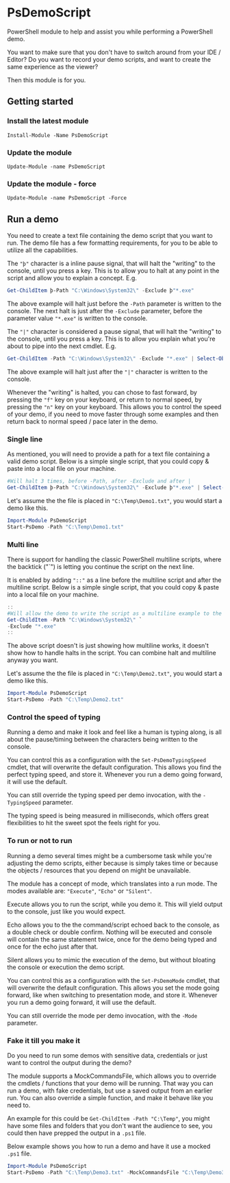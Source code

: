 ﻿# PsDemoScript

PowerShell module to help and assist you while performing a PowerShell demo.

You want to make sure that you don't have to switch around from your IDE / Editor? Do you want to record your demo scripts, and want to create the same experience as the viewer?

Then this module is for you.

## **Getting started**
### **Install the latest module**

```
Install-Module -Name PsDemoScript
```

### **Update the module**

```
Update-Module -name PsDemoScript
```

### **Update the module - force**

```
Update-Module -name PsDemoScript -Force
```

## **Run a demo**
You need to create a text file containing the demo script that you want to run. The demo file has a few formatting requirements, for you to be able to utilize all the capabilities.

The `"þ"` character is a inline pause signal, that will halt the "writing" to the console, until you press a key. This is to allow you to halt at any point in the script and allow you to explain a concept. E.g.
```PowerShell
Get-ChildItem þ-Path "C:\Windows\System32\" -Exclude þ"*.exe"
```
The above example will halt just before the `-Path` parameter is written to the console. The next halt is just after the `-Exclude` parameter, before the parameter value `"*.exe"` is written to the console.

The `"|"` character is considered a pause signal, that will halt the "writing" to the console, until you press a key. This is to allow you explain what you're about to pipe into the next cmdlet. E.g.
```PowerShell
Get-ChildItem -Path "C:\Windows\System32\" -Exclude "*.exe" | Select-Object -First 10
```
The above example will halt just after the `"|"` character is written to the console.

Whenever the "writing" is halted, you can chose to fast forward, by pressing the `"f"` key on your keyboard, or return to normal speed, by pressing the `"n"` key on your keyboard. This allows you to control the speed of your demo, if you need to move faster through some examples and then return back to normal speed / pace later in the demo.

### **Single line**
As mentioned, you will need to provide a path for a text file containing a valid demo script. Below is a simple single script, that you could copy & paste into a local file on your machine.
```PowerShell
#Will halt 3 times, before -Path, after -Exclude and after |
Get-ChildItem þ-Path "C:\Windows\System32\" -Exclude þ"*.exe" | Select-Object -First 10
```
Let's assume the the file is placed in `"C:\Temp\Demo1.txt"`, you would start a demo like this.
```PowerShell
Import-Module PsDemoScript
Start-PsDemo -Path "C:\Temp\Demo1.txt"
```
### **Multi line**
There is support for handling the classic PowerShell multiline scripts, where the backtick ("\`") is letting you continue the script on the next line.

It is enabled by adding `"::"` as a line before the multiline script and after the multiline script. Below is a simple single script, that you could copy & paste into a local file on your machine.
```PowerShell
::
#Will allow the demo to write the script as a multiline example to the console
Get-ChildItem -Path "C:\Windows\System32\" `
-Exclude "*.exe"
::
```
The above script doesn't is just showing how multiline works, it doesn't show how to handle halts in the script. You can combine halt and multiline anyway you want.

Let's assume the the file is placed in `"C:\Temp\Demo2.txt"`, you would start a demo like this.
```PowerShell
Import-Module PsDemoScript
Start-PsDemo -Path "C:\Temp\Demo2.txt"
```

### **Control the speed of typing**
Running a demo and make it look and feel like a human is typing along, is all about the pause/timing between the characters being written to the console.

You can control this as a configuration with the `Set-PsDemoTypingSpeed` cmdlet, that will overwrite the default configuration. This allows you find the perfect typing speed, and store it. Whenever you run a demo going forward, it will use the default.

You can still override the typing speed per demo invocation, with the `-TypingSpeed` parameter.

The typing speed is being measured in milliseconds, which offers great flexibilities to hit the sweet spot the feels right for you.

### **To run or not to run**
Running a demo several times might be a cumbersome task while you're adjusting the demo scripts, either because is simply takes time or because the objects / resources that you depend on might be unavailable.

The module has a concept of mode, which translates into a run mode. The modes available are: `"Execute"`, `"Echo"` or `"Silent"`.

Execute allows you to run the script, while you demo it. This will yield output to the console, just like you would expect.

Echo allows you to the the command/script echoed back to the console, as a double check or double confirm. Nothing will be executed and console will contain the same statement twice, once for the demo being typed and once for the echo just after that.

Silent allows you to mimic the execution of the demo, but without bloating the console or execution the demo script.

You can control this as a configuration with the `Set-PsDemoMode` cmdlet, that will overwrite the default configuration. This allows you set the mode going forward, like when switching to presentation mode, and store it. Whenever you run a demo going forward, it will use the default.

You can still override the mode per demo invocation, with the `-Mode` parameter.

### **Fake it till you make it**
Do you need to run some demos with sensitive data, credentials or just want to control the output during the demo?

The module supports a MockCommandsFile, which allows you to override the cmdlets / functions that your demo will be running. That way you can run a demo, with fake credentials, but use a saved output from an earlier run. You can also override a simple function, and make it behave like you need to.

An example for this could be `Get-ChildItem -Path "C:\Temp"`, you might have some files and folders that you don't want the audience to see, you could then have prepped the output in a `.ps1` file.

Below example shows you how to run a demo and have it use a mocked `.ps1` file.
```PowerShell
Import-Module PsDemoScript
Start-PsDemo -Path "C:\Temp\Demo3.txt" -MockCommandsFile "C:\Temp\Demo3_Mocked.ps1"
```